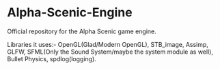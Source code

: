 # Alpha-Scenic-Engine
Official repository for the Alpha Scenic game engine.

Libraries it uses:- OpenGL(Glad/Modern OpenGL), STB_image, Assimp, GLFW, SFML(Only the Sound System/maybe the system module as well), Bullet Physics, spdlog(logging).
